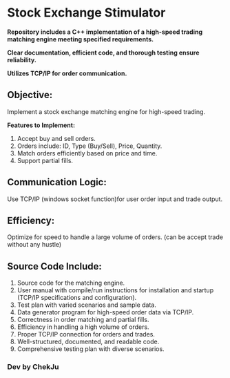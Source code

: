 # Stock Exchange Stimulator
**Repository includes a C++ implementation of a high-speed trading matching engine meeting specified requirements.**

**Clear documentation, efficient code, and thorough testing ensure reliability.**

**Utilizes TCP/IP for order communication.**

## Objective:

Implement a stock exchange matching engine for high-speed trading.

**Features to Implement:**

1. Accept buy and sell orders.
2. Orders include: ID, Type (Buy/Sell), Price, Quantity.
3. Match orders efficiently based on price and time.
4. Support partial fills.

## Communication Logic:

Use TCP/IP (windows socket function)for user order input and trade output.
## Efficiency:

Optimize for speed to handle a large volume of orders. (can be accept trade without any hustle)
## Source Code Include:

1. Source code for the matching engine.
2. User manual with compile/run instructions for installation and startup (TCP/IP specifications and configuration).
3. Test plan with varied scenarios and sample data.
4. Data generator program for high-speed order data via TCP/IP.
5. Correctness in order matching and partial fills.
6. Efficiency in handling a high volume of orders.
7. Proper TCP/IP connection for orders and trades.
8. Well-structured, documented, and readable code.
9. Comprehensive testing plan with diverse scenarios.







### Dev by ChekJu




